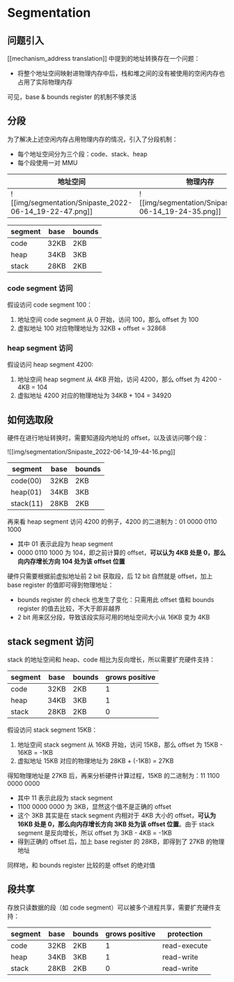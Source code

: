 # Segmentation

## 问题引入

[[mechanism_address translation]] 中提到的地址转换存在一个问题：

* 将整个地址空间映射进物理内存中后，栈和堆之间的没有被使用的空闲内存也占用了实际物理内存

可见，base & bounds register 的机制不够灵活

## 分段

为了解决上述空闲内存占用物理内存的情况，引入了分段机制：

* 每个地址空间分为三个段：code、stack、heap
* 每个段使用一对 MMU

| 地址空间                                               | 物理内存                                               | 
| ------------------------------------------------------ | ------------------------------------------------------ |
| ![[img/segmentation/Snipaste_2022-06-14_19-22-47.png]] | ![[img/segmentation/Snipaste_2022-06-14_19-24-35.png]] |

| segment | base | bounds |
| ------- | ---- | ------ |
| code    | 32KB | 2KB    |
| heap    | 34KB | 3KB    |
| stack   | 28KB | 2KB    |

### code segment 访问

假设访问 code segment 100：

1. 地址空间 code segment 从 0 开始，访问 100，那么 offset  为 100
2. 虚拟地址 100 对应物理地址为 32KB + offset = 32868

### heap segment 访问

假设访问 heap segment 4200:

1. 地址空间 heap segment 从 4KB 开始，访问 4200，那么 offset 为 4200 - 4KB = 104
2. 虚拟地址 4200 对应的物理地址为 34KB + 104 = 34920

## 如何选取段

硬件在进行地址转换时，需要知道段内地址的 offset，以及该访问哪个段：

![[img/segmentation/Snipaste_2022-06-14_19-44-16.png]]

| segment   | base | bounds |
| --------- | ---- | ------ |
| code(00)  | 32KB | 2KB    |
| heap(01)  | 34KB | 3KB    |
| stack(11) | 28KB | 2KB    |

再来看 heap segment 访问 4200 的例子，4200 的二进制为：01 0000 0110 1000

* 其中 01 表示此段为 heap segment
* 0000 0110 1000 为 104，即之前计算的 offset，**可以认为 4KB 处是 0，那么向内存增长方向 104 处为该 offset 位置**

硬件只需要根据前虚拟地址前 2 bit 获取段，后 12 bit 自然就是 offset，加上 base register 的值即可得到物理地址：

* bounds register 的 check 也发生了变化：只需用此 offset 值和 bounds register 的值去比较，不大于即非越界
* 2 bit 用来区分段，导致该段实际可用的地址空间大小从 16KB 变为 4KB

## stack segment 访问

stack 的地址空间和 heap、code 相比为反向增长，所以需要扩充硬件支持：

| segment | base | bounds | grows positive |
| ------- | ---- | ------ | -------------- |
| code    | 32KB | 2KB    | 1              |
| heap    | 34KB | 3KB    | 1              |
| stack   | 28KB | 2KB    | 0              |

假设访问 stack segment 15KB：

1. 地址空间 stack segment 从 16KB 开始，访问 15KB，那么 offset 为 15KB - 16KB = -1KB
2. 虚拟地址 15KB 对应的物理地址为 28KB + (-1KB) = 27KB

得知物理地址是 27KB 后，再来分析硬件计算过程，15KB 的二进制为：11 1100 0000 0000

* 其中 11 表示此段为 stack segment
* 1100 0000 0000 为 3KB，显然这个值不是正确的 offset
*  这个 3KB 其实是在 stack segment 内相对于 4KB 大小的 offset，**可认为 16KB 处是 0，那么向内存增长方向 3KB 处为该 offset 位置**。由于 stack segment 是反向增长，所以 offset 为 3KB - 4KB = -1KB
* 得到正确的 offset 后，加上 base register 的 28KB，即得到了 27KB 的物理地址

同样地，和 bounds register 比较的是 offset 的绝对值

## 段共享

存放只读数据的段（如 code segment）可以被多个进程共享，需要扩充硬件支持：

| segment | base | bounds | grows positive | protection   |
| ------- | ---- | ------ | -------------- | ------------ |
| code    | 32KB | 2KB    | 1              | read-execute |
| heap    | 34KB | 3KB    | 1              | read-write   |
| stack   | 28KB | 2KB    | 0              | read-write   |